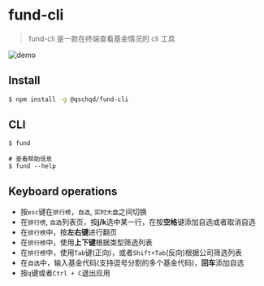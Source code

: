 # fund-cli

> fund-cli 是一款在终端查看基金情况的 cli 工具

![demo]('https://fund.fkman.vip/demo.gif')

## Install

```bash
$ npm install -g @qschqd/fund-cli
```

## CLI

```
$ fund

# 查看帮助信息
$ fund --help

```

## Keyboard operations

- 按`esc`键在`排行榜`，`自选`, `实时大盘`之间切换
- 在`排行榜`, `自选`列表页，按**j/k**选中某一行，在按**空格**键添加自选或者取消自选
- 在`排行榜`中，按**左右键**进行翻页
- 在`排行榜`中，使用**上下键**根据类型筛选列表
- 在`排行榜`中，使用`Tab`键(正向)，或者`Shift+Tab`(反向)根据公司筛选列表
- 在`自选`中，输入基金代码(支持逗号分割的多个基金代码)，**回车**添加自选
- 按`q`键或者`Ctrl + C`退出应用
